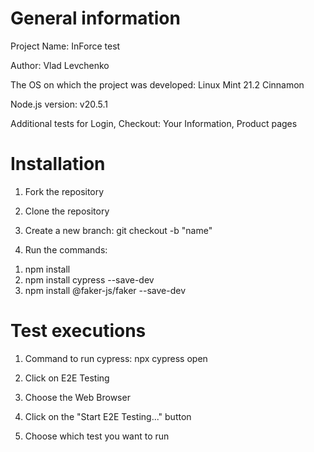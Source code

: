 # General information

Project Name: InForce test

Author: Vlad Levchenko

The OS on which the project was developed: Linux Mint 21.2 Cinnamon

Node.js version: v20.5.1

Additional tests for Login, Checkout: Your Information, Product pages

# Installation

1. Fork the repository

2. Clone the repository

3. Create a new branch: git checkout -b "name"

4. Run the commands:
1) npm install
2) npm install cypress --save-dev
3) npm install @faker-js/faker --save-dev

# Test executions

1. Command to run cypress: npx cypress open

2. Click on E2E Testing

3. Choose the Web Browser

4. Click on the "Start E2E Testing..." button

5. Choose which test you want to run